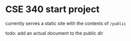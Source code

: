 # CSE 340 start project

currently serves a static site with the contents of `/public`

todo: add an actual document to the public dir
